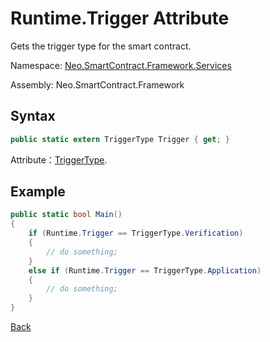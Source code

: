 # Runtime.Trigger Attribute

Gets the trigger type for the smart contract. 

Namespace: [Neo.SmartContract.Framework.Services](../../services.md)

Assembly: Neo.SmartContract.Framework

## Syntax

```cs
public static extern TriggerType Trigger { get; }
```

Attribute：[TriggerType](../TriggerType.md).

## Example

```cs
public static bool Main()
{
    if (Runtime.Trigger == TriggerType.Verification)
    {
        // do something;
    }
    else if (Runtime.Trigger == TriggerType.Application)
    {
        // do something;
    }
}
```

[Back](../Runtime.md)